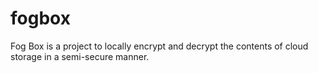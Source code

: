 fogbox
======

Fog Box is a project to locally encrypt and decrypt the contents of cloud storage in a semi-secure manner.
